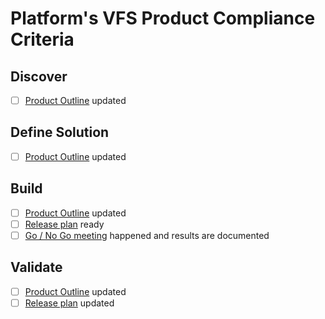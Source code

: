 # Platform's VFS Product Compliance Criteria

## Discover
- [ ] [Product Outline](https://github.com/department-of-veterans-affairs/va.gov-team/blob/master/platform/product-management/product-outline-template.md) updated

## Define Solution
- [ ] [Product Outline](https://github.com/department-of-veterans-affairs/va.gov-team/blob/master/platform/product-management/product-outline-template.md) updated

## Build
- [ ] [Product Outline](https://github.com/department-of-veterans-affairs/va.gov-team/blob/master/platform/product-management/product-outline-template.md) updated
- [ ] [Release plan](https://github.com/department-of-veterans-affairs/va.gov-team/blob/master/platform/product-management/release-plan-template.md) ready
- [ ] [Go / No Go meeting](https://github.com/department-of-veterans-affairs/va.gov-team/blob/master/platform/product-management/go-no-go-meeting-template.md) happened and results are documented

## Validate
- [ ] [Product Outline](https://github.com/department-of-veterans-affairs/va.gov-team/blob/master/platform/product-management/product-outline-template.md) updated
- [ ] [Release plan](https://github.com/department-of-veterans-affairs/va.gov-team/blob/master/platform/product-management/release-plan-template.md) updated
